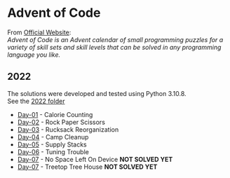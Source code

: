 # Advent of Code

From [Official Website](https://adventofcode.com/):<br>
*Advent of Code is an Advent calendar of small programming puzzles for a variety of skill sets and skill levels that can be solved in any programming language you like.*

## 2022
The solutions were developed and tested using Python 3.10.8.<br>
See the [2022 folder](https://github.com/furacca/advent-of-code/tree/main/2022)

* [Day-01](https://github.com/furacca/advent-of-code/blob/main/2022/Day-01.py) - Calorie Counting 
* [Day-02](https://github.com/furacca/advent-of-code/blob/main/2022/Day-02.py) - Rock Paper Scissors
* [Day-03](https://github.com/furacca/advent-of-code/blob/main/2022/Day-03.py) - Rucksack Reorganization
* [Day-04](https://github.com/furacca/advent-of-code/blob/main/2022/Day-04.py) - Camp Cleanup
* [Day-05](https://github.com/furacca/advent-of-code/blob/main/2022/Day-05.py) - Supply Stacks
* [Day-06](https://github.com/furacca/advent-of-code/blob/main/2022/Day-06.py) - Tuning Trouble
* [Day-07](https://github.com/furacca/advent-of-code/blob/main/2022/Day-07.py) - No Space Left On Device **NOT SOLVED YET**
* [Day-07](https://github.com/furacca/advent-of-code/blob/main/2022/Day-07.py) - Treetop Tree House **NOT SOLVED YET**